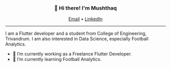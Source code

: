<h3 align="center">👋 Hi there! I'm Mushthaq</h3>
<p align="center">
  <a href="mailto:pcmushthaq@gmail.com">Email</a> •
  <a href="https://www.linkedin.com/in/pcmushthaq/">LinkedIn</a> 
  
</p>

---


I am a Flutter developer and a student from College of Engineering, Trivandrum. I am also interested in Data Science, especially Football Analytics.


- 🔭 I’m currently working as a Freelance Flutter Developer.
- 🌱 I’m currently learning Football Analytics.


<!--
### Languages and Tools
<img align="left" alt=“Flutter” width="26px" src="https://www.vectorlogo.zone/logos/flutterio/flutterio-icon.svg" />
<img align="left" alt=“Firebase” width="26px" src="https://www.vectorlogo.zone/logos/firebase/firebase-icon.svg" />
<img align="left" alt=“Dart” width="26px" src="https://www.vectorlogo.zone/logos/dartlang/dartlang-icon.svg" />
<img height="26" width="26" src="https://unpkg.com/simple-icons@v5/icons/visualstudiocode.svg" />
-->
